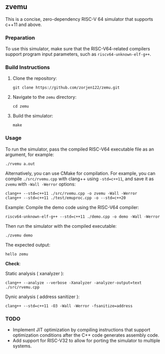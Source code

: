 ## zvemu

This is a concise, zero-dependency RISC-V 64 simulator that supports c++11 and above.

### Preparation

To use this simulator, make sure that the RISC-V64-related compilers support program input parameters, such as `riscv64-unknown-elf-g++`.

### Build Instructions

1. Clone the repository:

   ```
   git clone https://github.com/zorjen122/zemu.git
   ```

2. Navigate to the `zemu` directory:

   ```
   cd zemu
   ```

3. Build the simulator:

   ```
   make
   ```

### Usage

To run the simulator, pass the compiled RISC-V64 executable file as an argument, for example:

```
./rvemu a.out
```

Alternatively, you can use CMake for compilation. For example, you can compile `./src/rvemu.cpp` with clang++ using `-std=c++11`, and save it as `zvemu` with `-Wall -Werror` options:

```
clang++ --std=c++11 ./src/rvemu.cpp -o zvemu -Wall -Werror
clang++ --std=c++11 ./test/emuproc.cpp -o --std=c++20
```

Example: Compile the demo code using the RISC-V64 compiler:

```
riscv64-unknown-elf-g++ --std=c++11 ./demo.cpp -o demo -Wall -Werror
```

Then run the simulator with the compiled executable:

```
./zvemu demo
```

The expected output:

```
hello zemu
```

**Check**:

Static analysis  ( xanalyzer ):

```
clang++ --analyze --verbose -Xanalyzer -analyzer-output=text ./src/rvemu.cpp
```

Dynic analysis (  address sanitizer ):

```
clang++ --std=c++11 -O3 -Wall -Werror -fsanitize=address
```



### TODO

- Implement JIT optimization by compiling instructions that support optimization conditions after the C++ code generates assembly code.
- Add support for RISC-V32 to allow for porting the simulator to multiple systems.

